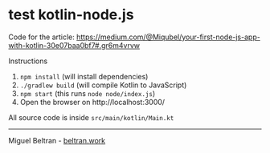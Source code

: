 # test kotlin-node.js

Code for the article: https://medium.com/@Miqubel/your-first-node-js-app-with-kotlin-30e07baa0bf7#.gr6m4vrvw

Instructions

1. `npm install` (will install dependencies)
2. `./gradlew build` (will compile Kotlin to JavaScript)
3. `npm start` (this runs `node node/index.js`)
4. Open the browser on http://localhost:3000/

All source code is inside `src/main/kotlin/Main.kt`

---

Miguel Beltran - [beltran.work](https://beltran.work)
